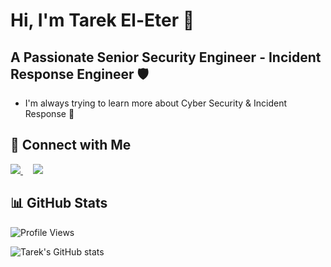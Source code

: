 # Hi, I'm Tarek El-Eter 👋                                                          

## A Passionate Senior Security Engineer - Incident Response Engineer 🛡️

- I'm always trying to learn more about Cyber Security & Incident Response 🌱

## 🔗 Connect with Me
<p>
  <a href="https://linkedin.com/in/tarekeleter">
    <img src="https://img.shields.io/badge/linkedin-%230077B5.svg?style=for-the-badge&logo=linkedin&logoColor=white">
  </a>
  &nbsp;&nbsp;&nbsp; <!-- adds spacing -->
  <a href="https://infosec.exchange/@Tarek">
    <img src="https://img.shields.io/badge/Mastodon-6364FF?style=for-the-badge&logo=Mastodon&logoColor=white">
  </a>
</p>


## 📊 GitHub Stats
![Profile Views](https://komarev.com/ghpvc/?username=teleter)

![Tarek's GitHub stats](https://github-readme-stats.vercel.app/api?username=teleter&show_icons=true&theme=transparent)
